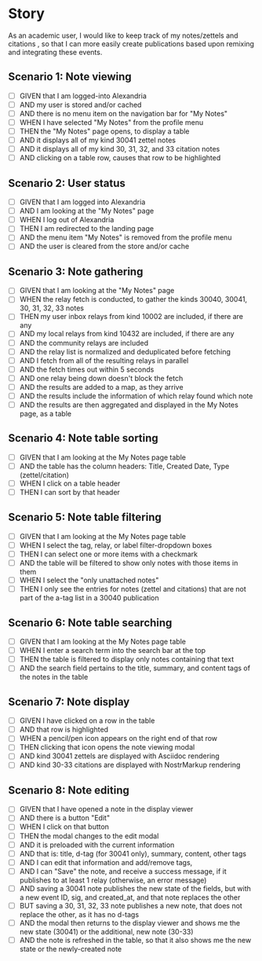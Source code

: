# Story

As an academic user, I would like to keep track of my notes/zettels and citations , so that I can more easily create publications based upon remixing and integrating these events.

## Scenario 1: Note viewing
- [ ] GIVEN that I am logged-into Alexandria
- [ ] AND my user is stored and/or cached
- [ ] AND there is no menu item on the navigation bar for "My Notes"
- [ ] WHEN I have selected "My Notes" from the profile menu
- [ ] THEN the "My Notes" page opens, to display a table
- [ ] AND it displays all of my kind 30041 zettel notes
- [ ] AND it displays all of my kind 30, 31, 32, and 33 citation notes
- [ ] AND clicking on a table row, causes that row to be highlighted

## Scenario 2: User status
- [ ] GIVEN that I am logged into Alexandria
- [ ] AND I am looking at the "My Notes" page
- [ ] WHEN I log out of Alexandria
- [ ] THEN I am redirected to the landing page
- [ ] AND the menu item "My Notes" is removed from the profile menu
- [ ] AND the user is cleared from the store and/or cache

## Scenario 3: Note gathering
- [ ] GIVEN that I am looking at the "My Notes" page
- [ ] WHEN the relay fetch is conducted, to gather the kinds 30040, 30041, 30, 31, 32, 33 notes
- [ ] THEN my user inbox relays from kind 10002 are included, if there are any
- [ ] AND my local relays from kind 10432 are included, if there are any
- [ ] AND the community relays are included
- [ ] AND the relay list is normalized and deduplicated before fetching
- [ ] AND I fetch from all of the resulting relays in parallel
- [ ] AND the fetch times out within 5 seconds
- [ ] AND one relay being down doesn't block the fetch
- [ ] AND the results are added to a map, as they arrive
- [ ] AND the results include the information of which relay found which note
- [ ] AND the results are then aggregated and displayed in the My Notes page, as a table

## Scenario 4: Note table sorting
- [ ] GIVEN that I am looking at the My Notes page table
- [ ] AND the table has the column headers: Title, Created Date, Type (zettel/citation)
- [ ] WHEN I click on a table header
- [ ] THEN I can sort by that header

## Scenario 5: Note table filtering
- [ ] GIVEN that I am looking at the My Notes page table
- [ ] WHEN I select the tag, relay, or label filter-dropdown boxes
- [ ] THEN I can select one or more items with a checkmark
- [ ] AND the table will be filtered to show only notes with those items in them
- [ ] WHEN I select the "only unattached notes"
- [ ] THEN I only see the entries for notes (zettel and citations) that are not part of the a-tag list in a 30040 publication

## Scenario 6: Note table searching
- [ ] GIVEN that I am looking at the My Notes page table
- [ ]  WHEN I enter a search term into the search bar at the top
- [ ] THEN the table is filtered to display only notes containing that text
- [ ] AND the search field pertains to the title, summary, and content tags of the notes in the table

## Scenario 7: Note display
- [ ] GIVEN I have clicked on a row in the table
- [ ] AND that row is highlighted
- [ ] WHEN a pencil/pen icon appears on the right end of that row
- [ ] THEN clicking that icon opens the note viewing modal
- [ ] AND kind 30041 zettels are displayed with Asciidoc rendering
- [ ] AND kind 30-33 citations are displayed with NostrMarkup rendering

## Scenario 8: Note editing
- [ ] GIVEN that I have opened a note in the display viewer
- [ ] AND there is a button "Edit"
- [ ] WHEN I click on that button
- [ ] THEN the modal changes to the edit modal
- [ ] AND it is preloaded with the current information
- [ ] AND that is: title, d-tag (for 30041 only), summary, content, other tags
- [ ] AND I can edit that information and add/remove tags, 
- [ ] AND I can "Save" the note, and receive a success message, if it publishes to at least 1 relay (otherwise, an error message)
- [ ] AND saving a 30041 note publishes the new state of the fields, but with a new event ID, sig, and created_at, and that note replaces the other
- [ ] BUT saving a 30, 31, 32, 33 note publishes a new note, that does not replace the other, as it has no d-tags
- [ ] AND the modal then returns to the display viewer and shows me the new state (30041) or the additional, new note (30-33)
- [ ] AND the note is refreshed in the table, so that it also shows me the new state or the newly-created note